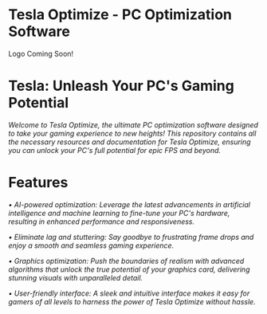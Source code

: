 # Tesla Optimize - PC Optimization Software

Logo Coming Soon!

# Tesla: Unleash Your PC's Gaming Potential

*Welcome to Tesla Optimize, the ultimate PC optimization software designed to take your gaming experience to new heights! This repository contains all the necessary resources and documentation for Tesla Optimize, ensuring you can unlock your PC's full potential for epic FPS and beyond.*

# Features

*• AI-powered optimization: Leverage the latest advancements in artificial intelligence and machine learning to fine-tune your PC's hardware, resulting in enhanced performance and responsiveness.*

*• Eliminate lag and stuttering: Say goodbye to frustrating frame drops and enjoy a smooth and seamless gaming experience.*

*• Graphics optimization: Push the boundaries of realism with advanced algorithms that unlock the true potential of your graphics card, delivering stunning visuals with unparalleled detail.*

*• User-friendly interface: A sleek and intuitive interface makes it easy for gamers of all levels to harness the power of Tesla Optimize without hassle.*
